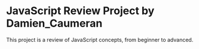 # JavaScript Review Project by Damien_Caumeran
This project is a review of JavaScript concepts, from beginner to advanced.